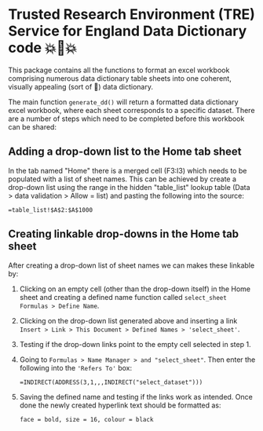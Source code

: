 # Trusted Research Environment (TRE) Service for England Data Dictionary code 💥📖💥

This package contains all the functions to format an excel workbook comprising numerous data dictionary table sheets into one coherent, visually appealing (sort of 🤔) data dictionary.

The main function `generate_dd()` will return a formatted data dictionary excel workbook, where each sheet corresponds to a specific dataset. There are a number of steps which need to be completed before this workbook can be shared:

## Adding a drop-down list to the Home tab sheet

In the tab named "Home" there is a merged cell (F3:I3) which needs to be populated with a list of sheet names. This can be achieved by create a drop-down list using the range in the hidden "table_list" lookup table (Data \> data validation \> Allow = list) and pasting the following into the source:

    =table_list!$A$2:$A$1000

## Creating linkable drop-downs in the Home tab sheet

After creating a drop-down list of sheet names we can makes these linkable by:

1.  Clicking on an empty cell (other than the drop-down itself) in the Home sheet and creating a defined name function called `select_sheet` `Formulas > Define Name`.

2.  Clicking on the drop-down list generated above and inserting a link `Insert > Link > This Document > Defined Names > 'select_sheet'`.

3.  Testing if the drop-down links point to the empty cell selected in step 1.

4.  Going to `Formulas > Name Manager > and "select_sheet"`. Then enter the following into the `'Refers To'` box:

        =INDIRECT(ADDRESS(3,1,,,INDIRECT("select_dataset")))

5.  Saving the defined name and testing if the links work as intended. Once done the newly created hyperlink text should be formatted as:

    `face = bold, size = 16, colour = black`
